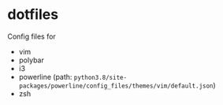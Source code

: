 # dotfiles

Config files for
- vim
- polybar
- i3
- powerline (path: `python3.8/site-packages/powerline/config_files/themes/vim/default.json`)
- zsh
